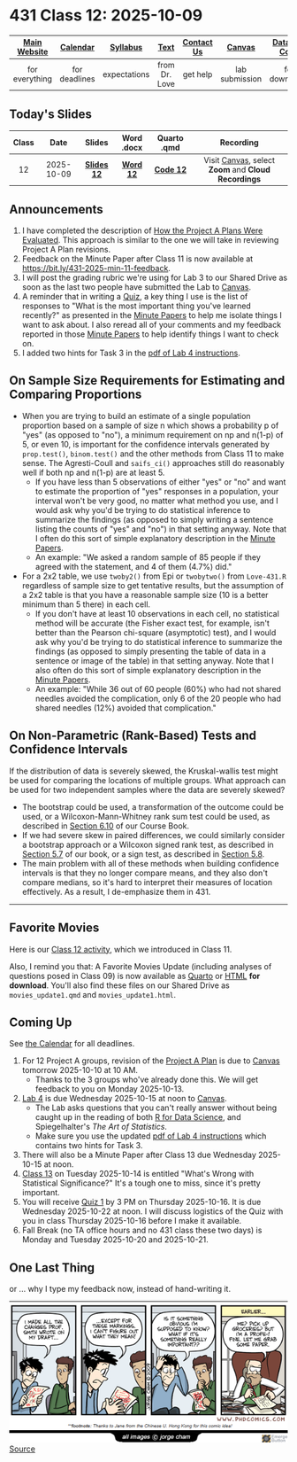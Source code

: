# 431 Class 12: 2025-10-09

[Main Website](https://thomaselove.github.io/431-2025/) | [Calendar](https://thomaselove.github.io/431-2025/calendar.html) | [Syllabus](https://thomaselove.github.io/431-syllabus-2025/) | [Text](https://thomaselove.github.io/431-book/) | [Contact Us](https://thomaselove.github.io/431-2025/contact.html) | [Canvas](https://canvas.case.edu) | [Data and Code](https://github.com/THOMASELOVE/431-data)
:-----------: | :--------------: | :----------: | :---------: | :-------------: | :-----------: | :------------:
for everything | for deadlines | expectations | from Dr. Love | get help | lab submission | for downloads

## Today's Slides

Class | Date | Slides | Word .docx | Quarto .qmd | Recording
:---: | :--------: | :------: | :------: | :------: | :-------------:
12 | 2025-10-09 | **[Slides 12](https://thomaselove.github.io/431-slides-2025/class12.html)** | **[Word 12](https://thomaselove.github.io/431-slides-2025/class12w.docx)** | **[Code 12](https://github.com/THOMASELOVE/431-slides-2025/blob/main/class12.qmd)** | Visit [Canvas](https://canvas.case.edu/), select **Zoom** and **Cloud Recordings**

## Announcements

1. I have completed the description of [How the Project A Plans Were Evaluated](https://github.com/THOMASELOVE/431-classes-2025/blob/main/projectA/plans/evaluation.md). This approach is similar to the one we will take in reviewing Project A Plan revisions.
2. Feedback on the Minute Paper after Class 11 is now available at <https://bit.ly/431-2025-min-11-feedback>.
3. I will post the grading rubric we're using for Lab 3 to our Shared Drive as soon as the last two people have submitted the Lab to [Canvas](https://canvas.case.edu/).
4. A reminder that in writing a [Quiz](https://github.com/THOMASELOVE/431-quizzes-2025), a key thing I use is the list of responses to "What is the most important thing you've learned recently?" as presented in the [Minute Papers](https://github.com/THOMASELOVE/431-minute-2025) to help me isolate things I want to ask about. I also reread all of your comments and my feedback reported in those [Minute Papers](https://github.com/THOMASELOVE/431-minute-2025) to help identify things I want to check on.
5. I added two hints for Task 3 in the [pdf of Lab 4 instructions](https://github.com/THOMASELOVE/431-labs-2025/blob/main/lab4/431-lab4.pdf).

## On Sample Size Requirements for Estimating and Comparing Proportions

- When you are trying to build an estimate of a single population proportion based on a sample of size n which shows a probability p of "yes" (as opposed to "no"), a minimum requirement on np and n(1-p) of 5, or even 10, is important for the confidence intervals generated by `prop.test()`, `binom.test()` and the other methods from Class 11 to make sense. The Agresti-Coull and `saifs_ci()` approaches still do reasonably well if both np and n(1-p) are at least 5.
  - If you have less than 5 observations of either "yes" or "no" and want to estimate the proportion of "yes" responses in a population, your interval won't be very good, no matter what method you use, and I would ask why you'd be trying to do statistical inference to summarize the findings (as opposed to simply writing a sentence listing the counts of "yes" and "no") in that setting anyway. Note that I often do this sort of simple explanatory description in the [Minute Papers](https://github.com/THOMASELOVE/431-minute-2025).
  - An example: "We asked a random sample of 85 people if they agreed with the statement, and 4 of them (4.7%) did."
- For a 2x2 table, we use `twoby2()` from Epi or `twobytwo()` from `Love-431.R` regardless of sample size to get tentative results, but the assumption of a 2x2 table is that you have a reasonable sample size (10 is a better minimum than 5 there) in each cell.
  - If you don't have at least 10 observations in each cell, no statistical method will be accurate (the Fisher exact test, for example, isn't better than the Pearson chi-square (asymptotic) test), and I would ask why you'd be trying to do statistical inference to summarize the findings (as opposed to simply presenting the table of data in a sentence or image of the table) in that setting anyway. Note that I also often do this sort of simple explanatory description in the [Minute Papers](https://github.com/THOMASELOVE/431-minute-2025).
  - An example: "While 36 out of 60 people (60%) who had not shared needles avoided the complication, only 6 of the 20 people who had shared needles (12%) avoided that complication."

## On Non-Parametric (Rank-Based) Tests and Confidence Intervals

If the distribution of data is severely skewed, the Kruskal-wallis test might be used for comparing the locations of multiple groups. What approach can be used for two independent samples where the data are severely skewed?

- The bootstrap could be used, a transformation of the outcome could be used, or a Wilcoxon-Mann-Whitney rank sum test could be used, as described in [Section 6.10](https://thomaselove.github.io/431-book/06_twogroups.html#wilcoxon-rank-sum-test) of our Course Book.
- If we had severe skew in paired differences, we could similarly consider a bootstrap approach or a Wilcoxon signed rank test, as described in [Section 5.7](https://thomaselove.github.io/431-book/05_paired.html#wilcoxon-signed-rank-test) of our book, or a sign test, as described in [Section 5.8](https://thomaselove.github.io/431-book/05_paired.html#sign-test).
- The main problem with all of these methods when building confidence intervals is that they no longer compare means, and they also don't compare medians, so it's hard to interpret their measures of location effectively. As a result, I de-emphasize them in 431.

----------

## Favorite Movies

Here is our [Class 12 activity](https://github.com/THOMASELOVE/431-classes-2025/blob/main/movies/class12.md), which we introduced in Class 11.

Also, I remind you that: A Favorite Movies Update (including analyses of questions posed in Class 09) is now available as [Quarto](https://raw.githubusercontent.com/THOMASELOVE/431-classes-2025/refs/heads/main/movies/movies_update1.qmd) or [HTML](https://github.com/THOMASELOVE/431-classes-2025/blob/main/movies/movies_update1.html) **for download**. You'll also find these files on our Shared Drive as `movies_update1.qmd` and `movies_update1.html`.

## Coming Up

See [the Calendar](https://thomaselove.github.io/431-2025/calendar.html) for all deadlines.

1. For 12 Project A groups, revision of the [Project A Plan](https://github.com/THOMASELOVE/431-classes-2025/tree/main/projectA/plans) is due to [Canvas](https://canvas.case.edu/) tomorrow 2025-10-10 at 10 AM.
    - Thanks to the 3 groups who've already done this. We will get feedback to you on Monday 2025-10-13.
2. [Lab 4](https://github.com/THOMASELOVE/431-labs-2025/tree/main/lab4) is due Wednesday 2025-10-15 at noon to [Canvas](https://canvas.case.edu/).
    - The Lab asks questions that you can't really answer without being caught up in the reading of both [R for Data Science](https://r4ds.hadley.nz/), and Spiegelhalter's *The Art of Statistics*.
    - Make sure you use the updated [pdf of Lab 4 instructions](https://github.com/THOMASELOVE/431-labs-2025/blob/main/lab4/431-lab4.pdf) which contains two hints for Task 3.
3. There will also be a Minute Paper after Class 13 due Wednesday 2025-10-15 at noon.
4. [Class 13](https://github.com/THOMASELOVE/431-classes-2025/tree/main/class13) on Tuesday 2025-10-14 is entitled "What's Wrong with Statistical Significance?" It's a tough one to miss, since it's pretty important.
5. You will receive [Quiz 1](https://github.com/THOMASELOVE/431-quizzes-2025/blob/main/README.md) by 3 PM on Thursday 2025-10-16. It is due Wednesday 2025-10-22 at noon. I will discuss logistics of the Quiz with you in class Thursday 2025-10-16 before I make it available.
6. Fall Break (no TA office hours and no 431 class these two days) is Monday and Tuesday 2025-10-20 and 2025-10-21.

## One Last Thing

or ... why I type my feedback now, instead of hand-writing it.

![](phdcomics_1254.png) [Source](https://phdcomics.com/comics/archive.php?comicid=1254)
